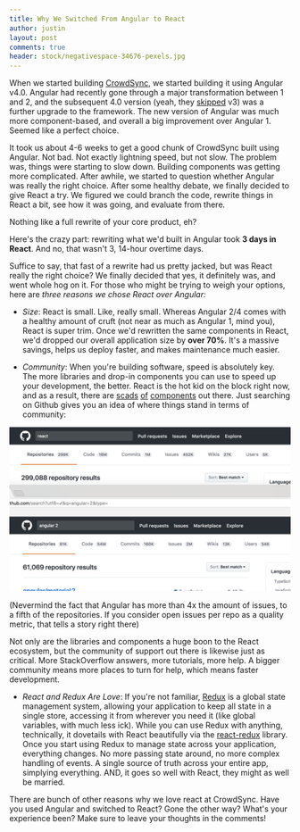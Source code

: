 ```yaml
---
title: Why We Switched From Angular to React
author: justin
layout: post
comments: true
header: stock/negativespace-34676-pexels.jpg
---
```


When we started building [CrowdSync][cs], we started building it using Angular v4.0. Angular had recently gone through a major transformation between 1 and 2, and the subsequent 4.0 version (yeah, they [skipped][nov3] v3) was a further upgrade to the framework. The new version of Angular was much more component-based, and overall a big improvement over Angular 1. Seemed like a perfect choice.

It took us about 4-6 weeks to get a good chunk of CrowdSync built using Angular. Not bad. Not exactly lightning speed, but not slow. The problem was, things were starting to slow down. Building components was getting more complicated. After awhile, we started to question whether Angular was really the right choice. After some healthy debate, we finally decided to give React a try. We figured we could branch the code, rewrite things in React a bit, see how it was going, and evaluate from there.

Nothing like a full rewrite of your core product, eh?

Here's the crazy part: rewriting what we'd built in Angular took **3 days in React**. And no, that wasn't 3, 14-hour overtime days.

Suffice to say, that fast of a rewrite had us pretty jacked, but was React really the right choice? We finally decided that yes, it definitely was, and went whole hog on it. For those who might be trying to weigh your options, here are *three reasons we chose React over Angular:*

- *Size*: React is small. Like, really small. Whereas Angular 2/4 comes with a healthy amount of cruft (not near as much as Angular 1, mind you), React is super trim. Once we'd rewritten the same components in React, we'd dropped our overall application size by **over 70%**. It's a massive savings, helps us deploy faster, and makes maintenance much easier.

- *Community*: When you're building software, speed is absolutely key. The more libraries and drop-in components you can use to speed up your development, the better. React is the hot kid on the block right now, and as a result, there are [scads][react1] [of][react2] [components][react3] out there. Just searching on Github gives you an idea of where things stand in terms of community:

![Comparison of GitHub Search Results][search-results]

(Nevermind the fact that Angular has more than 4x the amount of issues, to a fifth of the repositories. If you consider open issues per repo as a quality metric, that tells a story right there)

Not only are the libraries and components a huge boon to the React ecosystem, but the community of support out there is likewise just as critical. More StackOverflow answers, more tutorials, more help. A bigger community means more places to turn for help, which means faster development.

- *React and Redux Are Love*: If you're not familiar, [Redux][redux] is a global state management system, allowing your application to keep all state in a single store, accessing it from wherever you need it (like global variables, with much less ick). While you can use Redux with anything, technically, it dovetails with React beautifully via the [react-redux][react-redux] library. Once you start using Redux to manage state across your application, everything changes. No more passing state around, no more complex handling of events. A single source of truth across your entire app, simplying everything. AND, it goes so well with React, they might as well be married.

There are bunch of other reasons why we love react at CrowdSync. Have you used Angular and switched to React? Gone the other way? What's your experience been? Make sure to leave your thoughts in the comments!

[cs]: https://crowdsync.io
[nov3]: https://www.infoworld.com/article/3150716/application-development/forget-angular-3-google-skips-straight-to-angular-4.html
[react1]: https://github.com/brillout/awesome-react-components
[react2]: https://react.parts/web
[react3]: http://react-toolbox.com/#/
[redux]: http://redux.js.org/
[react-redux]: https://github.com/reactjs/react-redux
[search-results]: /images/angular-to-react/search-results.png
